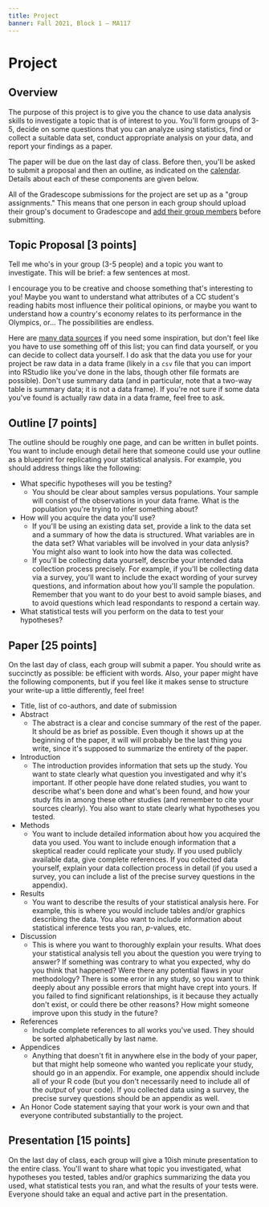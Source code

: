 ```yaml
---
title: Project
banner: Fall 2021, Block 1 — MA117
---
```


# Project

## Overview 

The purpose of this project is to give you the chance to use data analysis skills to investigate a topic that is of interest to you. You'll form groups of 3-5, decide on some questions that you can analyze using statistics, find or collect a suitable data set, conduct appropriate analysis on your data, and report your findings as a paper. 

The paper will be due on the last day of class. Before then, you'll be asked to submit a proposal and then an outline, as indicated on the [calendar](index#calendar). Details about each of these components are given below. 

All of the Gradescope submissions for the project are set up as a "group assignments." This means that one person in each group should upload their group's document to Gradescope and [add their group members](https://help.gradescope.com/article/m5qz2xsnjy-student-add-group-members) before submitting.

## Topic Proposal [3 points]

Tell me who's in your group (3-5 people) and a topic you want to investigate. This will be brief: a few sentences at most.  

I encourage you to be creative and choose something that's interesting to you! Maybe you want to understand what attributes of a CC student's reading habits most influence their political opinions, or maybe you want to understand how a country's economy relates to its performance in the Olympics, or... The possibilities are endless. 

Here are [many data sources](/teaching/data) if you need some inspiration, but don't feel like you have to use something off of this list; you can find data yourself, or you can decide to collect data yourself. I do ask that the data you use for your project be raw data in a data frame (likely in a `csv` file that you can import into RStudio like you've done in the labs, though other file formats are possible). Don't use summary data (and in particular, note that a two-way table is summary data; it is not a data frame). If you're not sure if some data you've found is actually raw data in a data frame, feel free to ask. 

## Outline [7 points]

The outline should be roughly one page, and can be written in bullet points. You want to include enough detail here that someone could use your outline as a blueprint for replicating your statistical analysis. For example, you should address things like the following: 

* What specific hypotheses will you be testing? 
    - You should be clear about samples versus populations. Your sample will consist of the observations in your data frame. What is the population you're trying to infer something about?
* How will you acquire the data you'll use? 
	- If you'll be using an existing data set, provide a link to the data set and a summary of how the data is structured. What variables are in the data set? What variables will be involved in your data anlysis? You might also want to look into how the data was collected. 
	- If you'll be collecting data yourself, describe your intended data collection process precisely. For example, if you'll be collecting data via a survey, you'll want to include the exact wording of your survey questions, and information about how you'll sample the population. Remember that you want to do your best to avoid sample biases, and to avoid questions which lead respondants to respond a certain way. 
* What statistical tests will you perform on the data to test your hypotheses? 

## Paper [25 points]

On the last day of class, each group will submit a paper. You should write as succinctly as possible: be efficient with words. Also, your paper might have the following components, but if you feel like it makes sense to structure your write-up a little differently, feel free!

* Title, list of co-authors, and date of submission
* Abstract
	* The abstract is a clear and concise summary of the rest of the paper. It should be as brief as possible. Even though it shows up at the beginning of the paper, it will will probably be the last thing you write, since it's supposed to summarize the entirety of the paper. 
* Introduction
	* The introduction provides information that sets up the study. You want to state clearly what question you investigated and why it's important. If other people have done related studies, you want to describe what's been done and what's been found, and how your study fits in among these other studies (and remember to cite your sources clearly). You also want to state clearly what hypotheses you tested. 
* Methods
	* You want to include detailed information about how you acquired the data you used. You want to include enough information that a skeptical reader could replicate your study. If you used publicly available data, give complete references. If you collected data yourself, explain your data collection process in detail (if you used a survey, you can include a list of the precise survey questions in the appendix). 
* Results
	* You want to describe the results of your statistical analysis here. For example, this is where you would include tables and/or graphics describing the data. You also want to include information about statistical inference tests you ran, $p$-values, etc. 
* Discussion
	* This is where you want to thoroughly explain your results. What does your statistical analysis tell you about the question you were trying to answer? If something was contrary to what you expected, why do you think that happened? Were there any potential flaws in your methodology? There is some error in any study, so you want to think deeply about any possible errors that might have crept into yours. If you failed to find significant relationships, is it because they actually don't exist, or could there be other reasons? How might someone improve upon this study in the future? 
* References
	* Include complete references to all works you've used. They should be sorted alphabetically by last name. 
* Appendices
	* Anything that doesn't fit in anywhere else in the body of your paper, but that might help someone who wanted you replicate your study, should go in an appendix. For example, one appendix should include all of your R code (but you don't necessarily need to include all of the *output* of your code). If you collected data using a survey, the precise survey questions should be an appendix as well. 
* An Honor Code statement saying that your work is your own and that everyone contributed substantially to the project. 

## Presentation [15 points]

On the last day of class, each group will give a 10ish minute presentation to the entire class. You'll want to share what topic you investigated, what hypotheses you tested, tables and/or graphics summarizing the data you used, what statistical tests you ran, and what the results of your tests were. Everyone should take an equal and active part in the presentation. 


